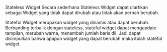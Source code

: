 Stateless Widget
Secara sederhana Stateless Widget dapat diartikan sebagai Widget yang tidak dapat dirubah atau tidak akan pernah berubah.

Stateful Widget
merupakan widget yang dinamis atau dapat berubah. Berbanding terbalik dengan stateless, stateful widget dapat mengupdate tampilan, merubah warna, 
menambah jumlah baris dll. Jadi dapat disimpulkan bahwa apapun widget yang dapat berubah maka itulah stateful widget.
